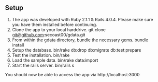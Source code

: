 ## Setup
1. The app was developed with Ruby 2.1.1 & Rails 4.0.4. Please make sure you
   have them installed before continuing.
2. Clone the app to your local harddrive.
    git clone git@github.com:secoast00/gdata.git
3. From within the gdata directory, bundle the necessary gems.
    bundle install
4. Setup the database.
    bin/rake db:drop db:migrate db:test:prepare
5. Test the installation.
    bin/rake
6. Load the sample data.
    bin/rake data:import
7. Start the rails server.
    bin/rails s

You should now be able to access the app via http://localhost:3000

